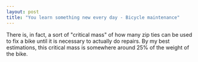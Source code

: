 ```yaml
---
layout: post
title: "You learn something new every day - Bicycle maintenance"
---
```


There is, in fact, a sort of "critical mass" of how many zip ties can be used to fix a bike until it is necessary to actually do repairs. By my best estimations, this critical mass is somewhere around 25% of the weight of the bike.
